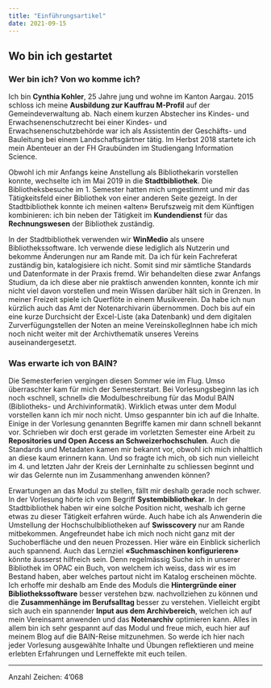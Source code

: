 ```yaml
---
title: "Einführungsartikel"
date: 2021-09-15
---
```


## Wo bin ich gestartet
### Wer bin ich? Von wo komme ich?
Ich bin **Cynthia Kohler**, 25 Jahre jung und wohne im Kanton Aargau. 2015 schloss ich meine **Ausbildung zur Kauffrau M-Profil** auf der Gemeindeverwaltung ab. Nach einem kurzen Abstecher ins Kindes- und Erwachsenenschutzrecht bei einer Kindes- und Erwachsenenschutzbehörde war ich als Assistentin der Geschäfts- und Bauleitung bei einem Landschaftsgärtner tätig. Im Herbst 2018 startete ich mein Abenteuer an der FH Graubünden im Studiengang Information Science.

Obwohl ich mir Anfangs keine Anstellung als Bibliothekarin vorstellen konnte, wechselte ich im Mai 2019 in die **Stadtbibliothek**. Die Bibliotheksbesuche im 1. Semester hatten mich umgestimmt und mir das Tätigkeitsfeld einer Bibliothek von einer anderen Seite gezeigt. In der Stadtbibliothek konnte ich meinen «alten» Berufszweig mit dem Künftigen kombinieren: ich bin neben der Tätigkeit im **Kundendienst** für das **Rechnungswesen** der Bibliothek zuständig.

In der Stadtbibliothek verwenden wir **WinMedio** als unsere Bibliothekssoftware. Ich verwende diese lediglich als Nutzerin und bekomme Änderungen nur am Rande mit. Da ich für kein Fachreferat zuständig bin, katalogisiere ich nicht. Somit sind mir sämtliche Standards und Datenformate in der Praxis fremd. Wir behandelten diese zwar Anfangs Studium, da ich diese aber nie praktisch anwenden konnten, konnte ich mir nicht viel davon vorstellen und mein Wissen darüber hält sich in Grenzen.
In meiner Freizeit spiele ich Querflöte in einem Musikverein. Da habe ich nun kürzlich auch das Amt der Notenarchivarin übernommen. Doch bis auf ein eine kurze Durchsicht der Excel-Liste (aka Datenbank) und dem digitalen Zurverfügungstellen der Noten an meine VereinskollegInnen habe ich mich noch nicht weiter mit der Archivthematik unseres Vereins auseinandergesetzt.

### Was erwarte ich von BAIN?
Die Semesterferien vergingen diesen Sommer wie im Flug. Umso überraschter kam für mich der Semesterstart. Bei Vorlesungsbeginn las ich noch «schnell, schnell» die Modulbeschreibung für das Modul BAIN (Bibliotheks- und Archivinformatik). Wirklich etwas unter dem Modul vorstellen kann ich mir noch nicht. Umso gespannter bin ich auf die Inhalte. Einige in der Vorlesung genannten Begriffe kamen mir dann schnell bekannt vor. Schrieben wir doch erst gerade im vorletzten Semester eine Arbeit zu **Repositories und Open Access an Schweizerhochschulen**. Auch die Standards und Metadaten kamen mir bekannt vor, obwohl ich mich inhaltlich an diese kaum erinnern kann. Und so fragte ich mich, ob sich nun vielleicht im 4. und letzten Jahr der Kreis der Lerninhalte zu schliessen beginnt und wir das Gelernte nun im Zusammenhang anwenden können?

Erwartungen an das Modul zu stellen, fällt mir deshalb gerade noch schwer. In der Vorlesung hörte ich vom Begriff **Systembibliothekar**. In der Stadtbibliothek haben wir eine solche Position nicht, weshalb ich gerne etwas zu dieser Tätigkeit erfahren würde. Auch habe ich als Anwenderin die Umstellung der Hochschulbibliotheken auf **Swisscovery** nur am Rande mitbekommen. Angefreundet habe ich mich noch nicht ganz mit der Suchoberfläche und den neuen Prozessen. Hier wäre ein Einblick sicherlich auch spannend. Auch das Lernziel **«Suchmaschinen konfigurieren»** könnte äusserst hilfreich sein. Denn regelmässig Suche ich in unserer Bibliothek im OPAC ein Buch, von welchem ich weiss, dass wir es im Bestand haben, aber welches partout nicht im Katalog erscheinen möchte. Ich erhoffe mir deshalb am Ende des Moduls die **Hintergründe einer Bibliothekssoftware** besser verstehen bzw. nachvollziehen zu können und die **Zusammenhänge im Berufsalltag** besser zu verstehen. Vielleicht ergibt sich auch ein spannender **Input aus dem Archivbereich**, welchen ich auf mein Vereinsamt anwenden und das **Notenarchiv** optimieren kann.
Alles in allem bin ich sehr gespannt auf das Modul und freue mich, euch hier auf meinem Blog auf die BAIN-Reise mitzunehmen. So werde ich hier nach jeder Vorlesung ausgewählte Inhalte und Übungen reflektieren und meine erlebten Erfahrungen und Lerneffekte mit euch teilen.

---
Anzahl Zeichen: 4’068


